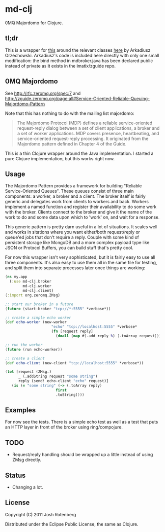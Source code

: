 # md-clj

0MQ Majordomo for Clojure.

## tl;dr

This is a wrapper for [this](http://rfc.zeromq.org/spec:7) around the
relevant classes
[here](https://github.com/imatix/zguide/tree/master/examples/Java) by
Arkadiusz Orzechowski. Arkadiusz's code is included here directly with
only one small modification: the bind method in mdbroker.java has been
declared public instead of private as it exists in the imatix/zguide
repo.

## 0MQ Majordomo

See http://rfc.zeromq.org/spec:7 and http://zguide.zeromq.org/page:all#Service-Oriented-Reliable-Queuing-Majordomo-Pattern

Note that this has nothing to do with the mailing list majordomo:

> The Majordomo Protocol (MDP) defines a reliable service-oriented
> request-reply dialog between a set of client applications, a broker
> and a set of worker applications. MDP covers presence, heartbeating,
> and service-oriented request-reply processing. It originated from the
> Majordomo pattern defined in Chapter 4 of the Guide.

This is a thin Clojure wrapper around the Java implementation. I
started a pure Clojure implementation, but this works right now.

## Usage

The Majordomo Pattern provides a framework for building "Reliable
Service-Oriented Queues". These queues consist of three main
components: a worker, a broker and a client. The broker itself is
fairly generic and delegates work from clients to workers and
back. Workers implement a named function and register their
availability to do some work with the broker. Clients connect to the
broker and give it the name of the work to do and some data upon which
to 'work' on, and wait for a response.

This generic pattern is pretty darn useful in a lot of situations. It
scales well and works in sitations where you want either/both
request/reply or queue'ed jobs that don't require a reply. Couple with
some kind of persistent storage like MongoDB and a more complex
payload type like JSON or Protocol Buffers, you can build stuff that's
pretty cool.

For now this wrapper isn't very sophisticated, but it is fairly easy
to use all three components. It's also easy to use them all in the
same file for testing, and split them into separate processes later
once things are working:

```clojure
(ns my.app
  (:use md-clj.broker
        md-clj.worker
        md-clj.client)
(:import org.zeromq.ZMsg)

;; start our broker in a future 
(future (start-broker "tcp://*:5555" *verbose*))

;; create a simple echo worker
(def echo-worker (new-worker
                     "echo" "tcp://localhost:5555" *verbose*
                     (fn [request reply]
                       (doall (map #(.add reply %) (.toArray request))))))

;; run the worker
(future (run echo-worker))

;; create a client
(def echo-client (new-client "tcp://localhost:5555" *verbose*))

(let [request (ZMsg.)
      _ (.addString request "some string")
      reply (send! echo-client "echo" request)]
   (is (= "some string" (-> (.toArray reply)
                       first
                       .toString))))

```

## Examples

For now see the tests. There is a simple echo test as well as a test
that puts an HTTP layer in front of the broker using ring/compojure.

## TODO
* Request/reply handling should be wrapped up a little instead of using ZMsg directly.

## Status

* Changing a lot.

## License

Copyright (C) 2011 Josh Rotenberg

Distributed under the Eclipse Public License, the same as Clojure.
